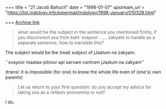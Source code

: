 +++
title = "21 Jacob Baltuch"
date = "1998-01-07"
upstream_url = "https://list.indology.info/pipermail/indology/1998-January/010328.html"

+++
[Archive link](https://list.indology.info/pipermail/indology/1998-January/010328.html)

>what would be the subject in the
>sentence you mentioned firstly, if you disconnect
>sva from kaH: svayoor ...... zakyate to handle as
>a separate sentence, how to translate this?

The subject would be the (real) subject of jJaatum na zakyam:

``svayoor maataa-pitroor api sarvam caritram jJaatum na zakyam''

(transl: it is impossible (for one) to know the whole life even of
(one's) own parents)

>Let us return to your first question: do you
>accept my advice for taking sva as a reflexiv
>pronomina or not?

I do.



